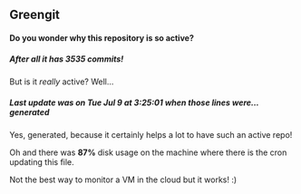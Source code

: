 ## Greengit

#### Do you wonder why this repository is so active?

##### After all it has 3535 commits!

But is it *really* active? Well...

##### Last update was on Tue Jul 9 at 3:25:01 when those lines were... generated

Yes, generated, because it certainly helps a lot to have such an active repo!

Oh and there was **87%** disk usage on the machine
where there is the cron updating this file.

Not the best way to monitor a VM in the cloud but it works! :)
